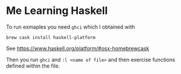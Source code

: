 # Me Learning Haskell

To run exmaples you need `ghci` which I obtained with

```
brew cask install haskell-platform
```

See https://www.haskell.org/platform/#osx-homebrewcask

Then you run `ghci` and `:l <name of file>` and then exercise functions defined within the file.
